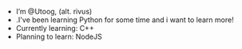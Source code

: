 -  I’m @Utoog, (alt. rivus)
- .I've been learning Python for some time and i want to learn more!
- Currently learning: C++
- Planning to learn: NodeJS
